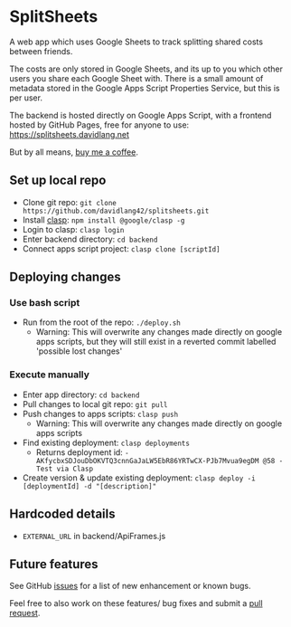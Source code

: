 # SplitSheets
A web app which uses Google Sheets to track splitting shared costs between friends.

The costs are only stored in Google Sheets, and its up to you which other users you share each Google Sheet with.
There is a small amount of metadata stored in the Google Apps Script Properties Service, but this is per user.

The backend is hosted directly on Google Apps Script, with a frontend hosted by GitHub Pages, free for anyone to use: https://splitsheets.davidlang.net

But by all means, [buy me a coffee](https://ko-fi.com/davidlang42).

## Set up local repo
* Clone git repo: `git clone https://github.com/davidlang42/splitsheets.git`
* Install [clasp](https://developers.google.com/apps-script/guides/clasp): `npm install @google/clasp -g`
* Login to clasp: `clasp login`
* Enter backend directory: `cd backend`
* Connect apps script project: `clasp clone [scriptId]`

## Deploying changes
### Use bash script
* Run from the root of the repo: `./deploy.sh`
  * Warning: This will overwrite any changes made directly on google apps scripts, but they will still exist in a reverted commit labelled 'possible lost changes'
### Execute manually
* Enter app directory: `cd backend`
* Pull changes to local git repo: `git pull`
* Push changes to apps scripts: `clasp push`
  * Warning: This will overwrite any changes made directly on google apps scripts
* Find existing deployment: `clasp deployments`
  * Returns deployment id: `- AKfycbxSDJouDbOKVTQ3cnnGaJaLW5EbR86YRTwCX-PJb7Mvua9egDM @58 - Test via Clasp`
* Create version & update existing deployment: `clasp deploy -i [deploymentId] -d "[description]"`

## Hardcoded details
* `EXTERNAL_URL` in backend/ApiFrames.js

## Future features
See GitHub [issues](https://github.com/davidlang42/splitsheets/issues) for a list of new enhancement or known bugs.

Feel free to also work on these features/ bug fixes and submit a [pull request](https://github.com/davidlang42/splitsheets/pulls).
